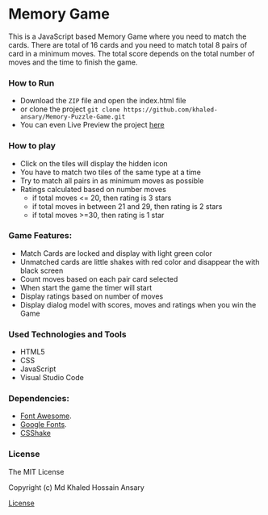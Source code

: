 # Memory Game 

This is a JavaScript based Memory Game where you need to match the cards. 
There are total of 16 cards and you need to match total 8 pairs of card in a minimum moves.
The total score depends on the total number of moves and the time to finish the game.

### How to Run

* Download the `ZIP` file and open the index.html file
* or clone the project `git clone https://github.com/khaled-ansary/Memory-Puzzle-Game.git`
* You can even Live Preview the project [here](https://khaled-ansary.github.io/Memory-Puzzle-Game/)
  
### How to play
  
* Click on the tiles will display the hidden icon
* You have to match two tiles of the same type at a time
* Try to match all pairs in as minimum moves as possible
* Ratings calculated based on number moves
  * if total moves <= 20, then rating is 3 stars
  * if total moves in between 21 and  29, then rating is 2 stars
  * if total moves >=30, then rating is 1 star

### Game Features:
* Match Cards are locked and display with light green color
* Unmatched cards are little shakes with red color and disappear the with black screen
* Count moves based on each pair card selected
* When start the game the timer will start
* Display ratings based on number of moves
* Display dialog model with scores, moves and ratings when you win the Game

### Used Technologies and Tools
* HTML5
* CSS
* JavaScript 
* Visual Studio Code
### Dependencies:

* [Font Awesome](https://maxcdn.bootstrapcdn.com/font-awesome/4.6.1/css/font-awesome.min.css).
* [Google Fonts](https://fonts.googleapis.com/css?family=Coda).
* [CSShake](https://csshake.surge.sh/csshake.min.css)
  
### License

The MIT License

Copyright (c) Md Khaled Hossain Ansary

[License](LICENSE.md)